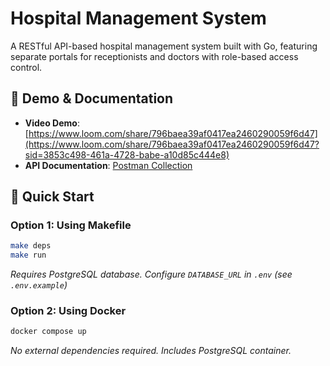 # Hospital Management System

A RESTful API-based hospital management system built with Go, featuring separate portals for receptionists and doctors with role-based access control.

## 🎥 Demo & Documentation

- **Video Demo**: [https://www.loom.com/share/796baea39af0417ea2460290059f6d47](https://www.loom.com/share/796baea39af0417ea2460290059f6d47?sid=3853c498-461a-4728-babe-a10d85c444e8)
- **API Documentation**: [Postman Collection](https://www.postman.com/cryosat-explorer-49065860/makerble-assessment-api/collection/e8pp30m/hospital-management-system-api)

## 🚀 Quick Start

### Option 1: Using Makefile
```bash
make deps
make run
```
*Requires PostgreSQL database. Configure `DATABASE_URL` in `.env` (see `.env.example`)*

### Option 2: Using Docker
```bash
docker compose up
```
*No external dependencies required. Includes PostgreSQL container.*
